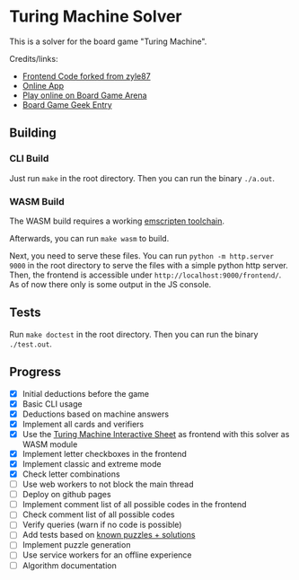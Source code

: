 # Turing Machine Solver

This is a solver for the board game "Turing Machine".

Credits/links:

- [Frontend Code forked from zyle87](https://github.com/zyle87/turing-machine-interactive-sheet)
- [Online App](https://turingmachine.info/)
- [Play online on Board Game Arena](https://en.boardgamearena.com/gamepanel?game=turingmachine)
- [Board Game Geek Entry](https://boardgamegeek.com/boardgame/356123/turing-machine)

## Building

### CLI Build

Just run `make` in the root directory. Then you can run the binary `./a.out`.

### WASM Build

The WASM build requires a working [emscripten toolchain](https://emscripten.org/docs/getting_started/downloads.html#installation-instructions-using-the-emsdk-recommended).

Afterwards, you can run `make wasm` to build.

Next, you need to serve these files. You can run `python -m http.server 9000` in the root directory to serve the files with a simple python http server.
Then, the frontend is accessible under `http://localhost:9000/frontend/`. As of now there only is some output in the JS console.

## Tests

Run `make doctest` in the root directory. Then you can run the binary `./test.out`.

## Progress

- [x] Initial deductions before the game
- [x] Basic CLI usage
- [x] Deductions based on machine answers
- [x] Implement all cards and verifiers
- [x] Use the [Turing Machine Interactive Sheet](https://github.com/zyle87/turing-machine-interactive-sheet) as frontend with this solver as WASM module
- [x] Implement letter checkboxes in the frontend
- [x] Implement classic and extreme mode
- [x] Check letter combinations
- [ ] Use web workers to not block the main thread
- [ ] Deploy on github pages
- [ ] Implement comment list of all possible codes in the frontend
- [ ] Check comment list of all possible codes
- [ ] Verify queries (warn if no code is possible)
- [ ] Add tests based on [known puzzles + solutions](https://boardgamegeek.com/filepage/251409/book-8500-problems-offline-or-analog-use)
- [ ] Implement puzzle generation
- [ ] Use service workers for an offline experience
- [ ] Algorithm documentation
